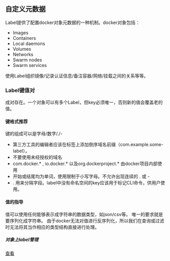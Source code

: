 
## 自定义元数据
Label提供了配置docker对象元数据的一种机制。docker对象包括：
* Images
* Containers
* Local daemons
* Volumes
* Networks
* Swarm nodes
* Swarm services

使用Label组织镜像/记录认证信息/备注容器/网络/挂载之间的关系等等。
### Label键值对
成对存在。一个对象可以有多个Label，但key必须唯一，否则新的值会覆盖老的值。
#### 键格式推荐
键的组成可以是字母/数字/./-
* 第三方工具的编辑者应该在标签上添加倒序域名前缀（com.example.some-label）。
* 不要使用未经授权的域名
* com.docker.* , io.docker.* 以及org.dockerproject.* 由docker项目内部使用
* 开始或结尾均为单词，使用限制于小写字母。不允许出现连续的 . 或 -
* . 用来分隔字段。label中没有命名空间的key应该用于标记CLI命令，供用户使用。
#### 值的指导
值可以使用任何能够表示成字符串的数据类型，如json/csv等。
唯一的要求就是要序列化成字符串。
由于docker无法对值进行反序列化，所以我们在查询或过滤时无法将其当作相应的类型结构直接进行处理。
##### 对象上label管理
[查看](https://docs.docker.com/config/labels-custom-metadata/#manage-labels-on-objects)
